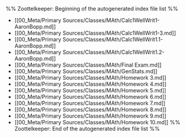 %% Zoottelkeeper: Beginning of the autogenerated index file list  %%
-  [[00_Meta/Primary Sources/Classes/MAth/Calc1WellWrit1- AaronBopp.md]]
-  [[00_Meta/Primary Sources/Classes/MAth/Calc1WellWrit1-3.md]]
-  [[00_Meta/Primary Sources/Classes/MAth/Calc1WellWrit1.1-AaronBopp.md]]
-  [[00_Meta/Primary Sources/Classes/MAth/Calc1WellWrit1.2- AaronBopp.md]]
-  [[00_Meta/Primary Sources/Classes/MAth/Final Exam.md]]
-  [[00_Meta/Primary Sources/Classes/MAth/GenStats.md]]
-  [[00_Meta/Primary Sources/Classes/MAth/Homework 3.md]]
-  [[00_Meta/Primary Sources/Classes/MAth/Homework 4.md]]
-  [[00_Meta/Primary Sources/Classes/MAth/Homework 5.md]]
-  [[00_Meta/Primary Sources/Classes/MAth/Homework 6.md]]
-  [[00_Meta/Primary Sources/Classes/MAth/Homework 7.md]]
-  [[00_Meta/Primary Sources/Classes/MAth/Homework 8.md]]
-  [[00_Meta/Primary Sources/Classes/MAth/Homework 9.md]]
-  [[00_Meta/Primary Sources/Classes/MAth/Homework 10.md]]
%% Zoottelkeeper: End of the autogenerated index file list  %%
